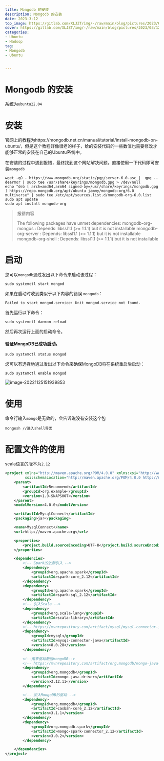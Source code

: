 ```yaml
---
title: Mongodb 的安装
description: Mongodb 的安装
date: 2023-3-12
top_image: https://gitlab.com/XLJZT/img/-/raw/main/blog/pictures/2023/03/12_10_20_41_image-20221125151939853.png
cover: https://gitlab.com/XLJZT/img/-/raw/main/blog/pictures/2023/03/12_10_20_41_image-20221125151939853.png
categories: 
- Ubuntu
- Hadoop
tag: 
- Mongodb
- Ubuntu


---
```


# Mongodb 的安装

系统为`ubuntu22.04`

# 安装

官网上的教程为https://mongodb.net.cn/manual/tutorial/install-mongodb-on-ubuntu/，但是这个教程好像很老的样子，给的安装代码的一些数值也需要修改才能够正常的安装在自己的Ubuntu系统中。

在安装的过程中遇到报错，最终找到这个网站解决问题，直接使用一下代码即可安装`mongodb`

```shell
wget -qO - https://www.mongodb.org/static/pgp/server-6.0.asc |  gpg --dearmor | sudo tee /usr/share/keyrings/mongodb.gpg > /dev/null
echo "deb [ arch=amd64,arm64 signed-by=/usr/share/keyrings/mongodb.gpg ] https://repo.mongodb.org/apt/ubuntu jammy/mongodb-org/6.0 multiverse" | sudo tee /etc/apt/sources.list.d/mongodb-org-6.0.list
sudo apt update
sudo apt install mongodb-org
```

> 报错内容
>
> The following packages have unmet dependencies: mongodb-org-mongos : Depends: libssl1.1 (>= 1.1.1) but it is not installable mongodb-org-server : Depends: libssl1.1 (>= 1.1.1) but it is not installable mongodb-org-shell : Depends: libssl1.1 (>= 1.1.1) but it is not installable

# 启动

您可以`mongodb`通过发出以下命令来启动该过程：

```
sudo systemctl start mongod
```

如果在启动时收到类似于以下内容的错误 `mongodb`：

```
Failed to start mongod.service: Unit mongod.service not found.
```

首先运行以下命令：

```
sudo systemctl daemon-reload
```

然后再次运行上面的启动命令。

#### 验证MongoDB已成功启动。

```
sudo systemctl status mongod
```

您可以有选择地通过发出以下命令来确保MongoDB将在系统重启后启动：

```
sudo systemctl enable mongod
```

![image-20221125151939853](https://gitlab.com/XLJZT/img/-/raw/main/blog/pictures/2023/03/12_10_20_41_image-20221125151939853.png)

# 使用

命令行输入`mongo`是无效的，会告诉说没有安装这个包

```shell
mongosh //进入shell界面
```

# 配置文件的使用

scala语言的版本为`2.12`

```xml
<project xmlns="http://maven.apache.org/POM/4.0.0" xmlns:xsi="http://www.w3.org/2001/XMLSchema-instance"
         xsi:schemaLocation="http://maven.apache.org/POM/4.0.0 http://maven.apache.org/xsd/maven-4.0.0.xsd">
    <parent>
        <artifactId>Recommend</artifactId>
        <groupId>org.example</groupId>
        <version>1.0-SNAPSHOT</version>
    </parent>
    <modelVersion>4.0.0</modelVersion>

    <artifactId>MysqlConnect</artifactId>
    <packaging>jar</packaging>

    <name>MysqlConnect</name>
    <url>http://maven.apache.org</url>

    <properties>
        <project.build.sourceEncoding>UTF-8</project.build.sourceEncoding>
    </properties>

    <dependencies>
        <!-- Spark的依赖引入 -->
        <dependency>
            <groupId>org.apache.spark</groupId>
            <artifactId>spark-core_2.12</artifactId>
        </dependency>
        <dependency>
            <groupId>org.apache.spark</groupId>
            <artifactId>spark-sql_2.12</artifactId>
        </dependency>
        <!-- 引入Scala -->
        <dependency>
            <groupId>org.scala-lang</groupId>
            <artifactId>scala-library</artifactId>
        </dependency>
        <!-- https://mvnrepository.com/artifact/mysql/mysql-connector-java -->
        <dependency>
            <groupId>mysql</groupId>
            <artifactId>mysql-connector-java</artifactId>
            <version>8.0.28</version>
        </dependency>
		
        <!--用来驱动新版mongoDB-->
        <!-- https://mvnrepository.com/artifact/org.mongodb/mongo-java-driver -->
        <dependency>
            <groupId>org.mongodb</groupId>
            <artifactId>mongo-java-driver</artifactId>
            <version>3.12.11</version>
        </dependency>

        <!-- 加入MongoDB的驱动 -->
        <dependency>
            <groupId>org.mongodb</groupId>
            <artifactId>casbah-core_2.12</artifactId>
            <version>3.1.1</version>
        </dependency>
        <dependency>
            <groupId>org.mongodb.spark</groupId>
            <artifactId>mongo-spark-connector_2.12</artifactId>
            <version>3.0.2</version>
        </dependency>

    </dependencies>
</project>

```

